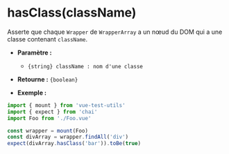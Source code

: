 # hasClass(className)

Asserte que chaque `Wrapper` de `WrapperArray` a un nœud du DOM qui a une classe contenant `className`.

- **Paramètre :**
  - `{string} className : nom d'une classe`

- **Retourne :** `{boolean}`

- **Exemple :**

```js
import { mount } from 'vue-test-utils'
import { expect } from 'chai'
import Foo from './Foo.vue'

const wrapper = mount(Foo)
const divArray = wrapper.findAll('div')
expect(divArray.hasClass('bar')).toBe(true)
```
